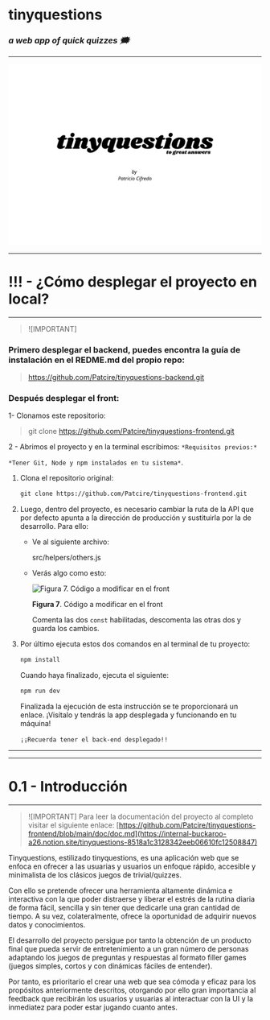 # tinyquestions
### *a web app of quick quizzes 🗯*

***
![logo](/public/tinyquestionscover.webp)
***

!!! - ¿Cómo desplegar el proyecto en local?
=
***

> ![IMPORTANT]

### Primero desplegar el backend, puedes encontra la guía de instalación en el REDME.md del propio repo:

>  https://github.com/Patcire/tinyquestions-backend.git

### Después desplegar el front:

1- Clonamos este repositorio:

> git clone https://github.com/Patcire/tinyquestions-frontend.git

2 - Abrimos el proyecto y en la terminal escribimos:
`*Requisitos previos:*` 

`*Tener Git, Node y npm instalados en tu sistema*`.

1. Clona el repositorio original:
    
    ```markdown
    git clone https://github.com/Patcire/tinyquestions-frontend.git
    ```
    
2. Luego, dentro del proyecto, es necesario cambiar la ruta de la API que por defecto apunta a la dirección de producción y sustituirla por la de desarrollo. Para ello: 
    - Ve al siguiente archivo:
        
        src/helpers/others.js
        
    - Verás algo como esto:
        
        ![**Figura 7**. Código a modificar en el front](https://prod-files-secure.s3.us-west-2.amazonaws.com/93ad78ff-5f34-4de9-a9e6-55c3ebc2407f/81b2388f-20c9-42cd-b01c-90d98976f985/Untitled.png)
        
        **Figura 7**. Código a modificar en el front
        
        Comenta las dos `const` habilitadas, descomenta las otras dos y guarda los cambios. 
        
3. Por último ejecuta estos dos comandos en al terminal de tu proyecto:
    
    ```markdown
    npm install
    ```
    
    Cuando haya finalizado, ejecuta el siguiente:
    
    ```markdown
    npm run dev
    ```
    
    Finalizada la ejecución de esta instrucción se te proporcionará un enlace. ¡Visítalo y tendrás la app desplegada y funcionando en tu máquina!
    
    `¡¡Recuerda tener el back-end desplegado!!`

***

***

0.1 - Introducción
=
***

> ![IMPORTANT] 
> Para leer la documentación del proyecto al completo visitar el siguiente enlace:
> [https://github.com/Patcire/tinyquestions-frontend/blob/main/doc/doc.md](https://internal-buckaroo-a26.notion.site/tinyquestions-8518a1c3128342eeb06610fc12508847)

Tinyquestions, estilizado tinyquestions, es una aplicación web que se enfoca en ofrecer a las usuarias y usuarios un enfoque rápido, accesible y minimalista de los clásicos juegos de trivial/quizzes.

Con ello se pretende ofrecer una herramienta altamente dinámica e interactiva con la que poder distraerse y liberar el estrés de la rutina diaria de forma fácil, sencilla y sin tener que dedicarle una gran cantidad de tiempo. A su vez, colateralmente, ofrece la oportunidad de adquirir nuevos datos y conocimientos.

El desarrollo del proyecto persigue por tanto la obtención de un producto final que pueda
servir de entretenimiento a un gran número de personas adaptando los juegos de preguntas y respuestas al formato filler games (juegos simples, cortos y con dinámicas fáciles de entender).

Por tanto, es prioritario el crear una web que sea cómoda y eficaz para los propósitos anteriormente descritos, otorgando por ello gran importancia al feedback que recibirán los usuarios y usuarias al interactuar con la UI y la inmediatez para poder estar jugando cuanto antes.

